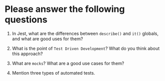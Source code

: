 # Please answer the following questions

1.  In Jest, what are the differences between `describe()` and `it()` globals, and what are good uses for them?

<!-- describe() helps groups tests together and nest them under a common title for easier viewing purposes. it() let's you assert tests on different components. -->

2.  What is the point of `Test Driven Development`? What do you think about this approach?

<!-- Test-driven development (TDD) is a software development process that relies on the repetition of a very short development cycle: requirements are turned into very specific test cases, then the software is improved to pass the new tests, only. TDD is beneficial because it minimizes the risk of regression. -->

3.  What are `mocks`? What are a good use cases for them?

<!-- Mocks provide features that ensure that our code under test is using it's dependencies in a very specific way. You use `jest.fn()` to create a mock function, `jest.mock()` to mock a module, or `jest.spyOn` to emulate a function in isolation. -->

4.  Mention three types of automated tests.

<!-- Unit tests, Integration tests, Snapshot testing -->
